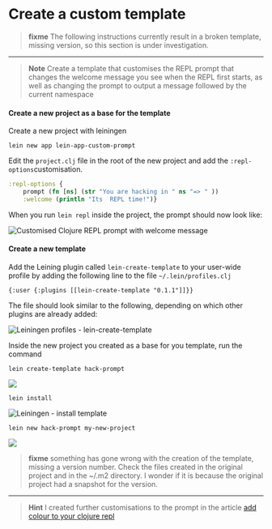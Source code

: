 # Create a custom template

> **fixme** The following instructions currently result in a broken template, missing version, so this section is under investigation.

---

> **Note** Create a template that customises the REPL prompt that changes the welcome message you see when the REPL first starts, as well as changing the prompt to output a message followed by the current namespace

#### Create a new project as a base for the template

  Create a new project with leiningen

    lein new app lein-app-custom-prompt

  Edit the `project.clj` file in the root of the new project and add the `:repl-options`customisation.

```clojure
:repl-options {
    prompt (fn [ns] (str "You are hacking in " ns "=> " ))
    :welcome (println "Its  REPL time!")}
```

  When you run `lein repl` inside the project, the prompt should now look like:

![Customised Clojure REPL prompt with welcome message](../images/clojure-leiningen-prompt-custom-simple.png)


#### Create a new template

  Add the Leining plugin called `lein-create-template` to your user-wide profile by adding the following line to the file `~/.lein/profiles.clj`

    {:user {:plugins [[lein-create-template "0.1.1"]]}}

  The file should look similar to the following, depending on which other plugins are already added:

![Leiningen profiles - lein-create-template](../images/clojure-leiningen-profiles-create-template.png)

  Inside the new project you created as a base for you template, run the command

    lein create-template hack-prompt

![](../images/clojure-leiningen-create-template-hack-prompt.png)

    lein install

![Leiningen - install template](../images/clojure-leiningen-create-template-install-hack-prompt.png)

    lein new hack-prompt my-new-project

![](../images/clojure-leiningen-create-template-new-project-fail-version.png)

> **fixme** something has gone wrong with the creation of the template, missing a version number.  Check the files created in the original project and in the ~/.m2 directory.  I wonder if it is because the original project had a snapshot for the version.

---


> **Hint** I created further customisations to the prompt in the article [add colour to your clojure repl](http://jr0cket.co.uk/2013/08/add-colour-to-your-clojure-repl-with.html.html)
